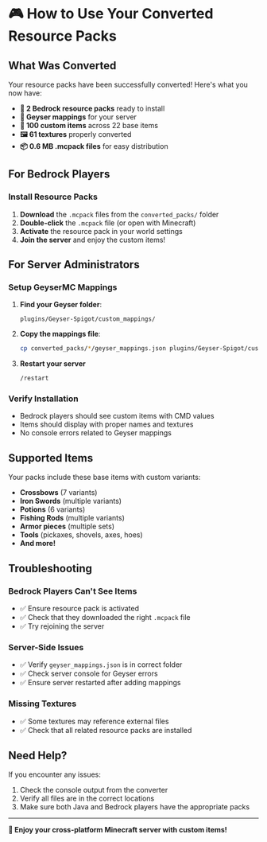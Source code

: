 # 🎮 How to Use Your Converted Resource Packs

## What Was Converted

Your resource packs have been successfully converted! Here's what you now have:

- **📱 2 Bedrock resource packs** ready to install
- **🔧 Geyser mappings** for your server
- **🎨 100 custom items** across 22 base items
- **🖼️ 61 textures** properly converted
- **📦 0.6 MB .mcpack files** for easy distribution

## For Bedrock Players

### Install Resource Packs
1. **Download** the `.mcpack` files from the `converted_packs/` folder
2. **Double-click** the `.mcpack` file (or open with Minecraft)
3. **Activate** the resource pack in your world settings
4. **Join the server** and enjoy the custom items!

## For Server Administrators

### Setup GeyserMC Mappings
1. **Find your Geyser folder**:
   ```
   plugins/Geyser-Spigot/custom_mappings/
   ```

2. **Copy the mappings file**:
   ```bash
   cp converted_packs/*/geyser_mappings.json plugins/Geyser-Spigot/custom_mappings/
   ```

3. **Restart your server**
   ```bash
   /restart
   ```

### Verify Installation
- Bedrock players should see custom items with CMD values
- Items should display with proper names and textures
- No console errors related to Geyser mappings

## Supported Items

Your packs include these base items with custom variants:
- **Crossbows** (7 variants)
- **Iron Swords** (multiple variants) 
- **Potions** (6 variants)
- **Fishing Rods** (multiple variants)
- **Armor pieces** (multiple sets)
- **Tools** (pickaxes, shovels, axes, hoes)
- **And more!**

## Troubleshooting

### Bedrock Players Can't See Items
- ✅ Ensure resource pack is activated
- ✅ Check that they downloaded the right `.mcpack` file
- ✅ Try rejoining the server

### Server-Side Issues
- ✅ Verify `geyser_mappings.json` is in correct folder
- ✅ Check server console for Geyser errors
- ✅ Ensure server restarted after adding mappings

### Missing Textures
- ✅ Some textures may reference external files
- ✅ Check that all related resource packs are installed

## Need Help?

If you encounter any issues:
1. Check the console output from the converter
2. Verify all files are in the correct locations
3. Make sure both Java and Bedrock players have the appropriate packs

---

**🎉 Enjoy your cross-platform Minecraft server with custom items!**